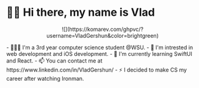 # 👋🏼 Hi there, my name is Vlad
<p align="center">
![](https://komarev.com/ghpvc/?username=VladGershun&color=brightgreen)
</p>
- 👨🏻‍💻 I'm a 3rd year computer science student @WSU.
- 👀 I'm intrested in web development and iOS development.
- 🌱 I'm currently learning SwiftUI and React.
- 📫 You can contact me at https://www.linkedin.com/in/VladGershun/
- ⚡️ I decided to make CS my career after watching Ironman.

<!--
**VladGershun/VladGershun** is a ✨ _special_ ✨ repository because its `README.md` (this file) appears on your GitHub profile.

Here are some ideas to get you started:

- 🔭 I’m currently working on ...
- 🌱 I’m currently learning ...
- 👯 I’m looking to collaborate on ...
- 🤔 I’m looking for help with ...
- 💬 Ask me about ...
- 📫 How to reach me: ...
- 😄 Pronouns: ...
- ⚡ Fun fact: ...
-->
